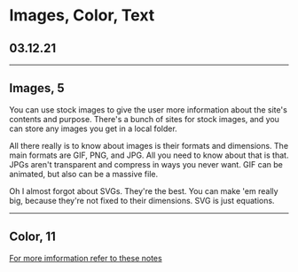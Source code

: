 # Images, Color, Text

## 03.12.21

----

## Images, 5

You can use stock images to give the user more information about the site's contents and purpose. There's a bunch of sites for stock images, and you can store any images you get in a local folder.

All there really is to know about images is their formats and dimensions. The main formats are GIF, PNG, and JPG. All you need to know about that is that. JPGs aren't transparent and compress in ways you never want. GIF can be animated, but also can be a massive file.

Oh I almost forgot about SVGs. They're the best. You can make 'em really big, because they're not fixed to their dimensions. SVG is just equations.

----

## Color, 11

[For more imformation refer to these notes](design-pages.md)
